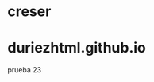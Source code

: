 <!DOCTYPE html>
<html lang="en">
<head>
    <meta charset="UTF-8">
    <meta http-equiv="X-UA-Compatible" content="IE=edge">
    <meta name="viewport" content="width=, initial-scale=1.0">
    <title>raul duriez pagina 1Document</title>
</head>
<body>
    <h1>creser</h1>
</body>
</html>

# duriezhtml.github.io
prueba 23
